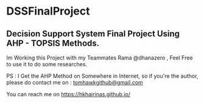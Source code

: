 # DSSFinalProject
## Decision Support System Final Project Using AHP - TOPSIS Methods.

Im Working this Project with my Teammates Rama @dhanazero , Feel Free to use it to do some researches.

PS : I Get the AHP Method on Somewhere in Internet, so if you're the author, please do contact me on : tomhawkgithub@gmail.com 


You can reach me on https://hkhairinas.github.io/
